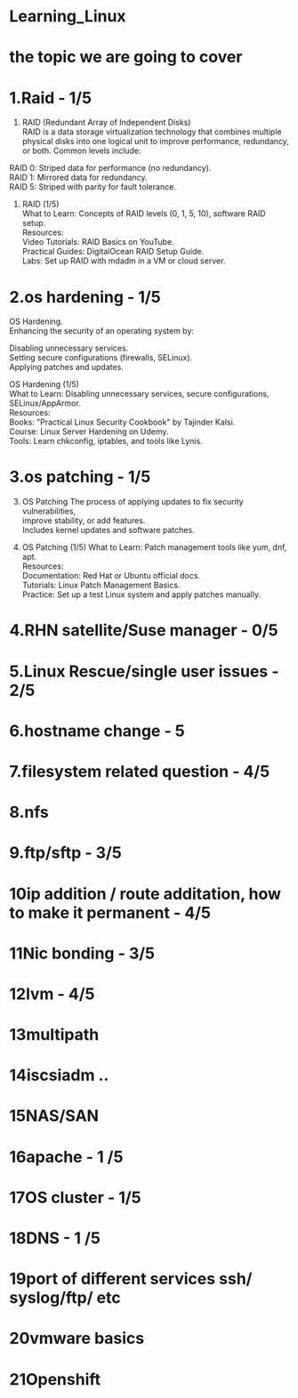 # Learning_Linux
# the topic we are going to cover
# 1.Raid - 1/5
1. RAID (Redundant Array of Independent Disks)<br>
RAID is a data storage virtualization technology that combines multiple physical disks into one logical unit to improve performance, redundancy, or both. Common levels include:<br>

RAID 0: Striped data for performance (no redundancy).<br>
RAID 1: Mirrored data for redundancy.<br>
RAID 5: Striped with parity for fault tolerance.<br>
1. RAID (1/5)<br>
What to Learn: Concepts of RAID levels (0, 1, 5, 10), software RAID setup.<br>
Resources:<br>
Video Tutorials: RAID Basics on YouTube.<br>
Practical Guides: DigitalOcean RAID Setup Guide.<br>
Labs: Set up RAID with mdadm in a VM or cloud server.<br>
# 2.os hardening - 1/5
OS Hardening.<br>
Enhancing the security of an operating system by:<br>

Disabling unnecessary services.<br>
Setting secure configurations (firewalls, SELinux).<br>
Applying patches and updates.<br>

 OS Hardening (1/5)<br>
What to Learn: Disabling unnecessary services, secure configurations, SELinux/AppArmor.<br>
Resources:<br>
Books: "Practical Linux Security Cookbook" by Tajinder Kalsi.<br>
Course: Linux Server Hardening on Udemy.<br>
Tools: Learn chkconfig, iptables, and tools like Lynis.<br>
# 3.os patching - 1/5
3. OS Patching
The process of applying updates to fix security vulnerabilities, <br>
improve stability, or add features.<br>
Includes kernel updates and software patches.<br>

3. OS Patching (1/5)
What to Learn: Patch management tools like yum, dnf, apt.<br>
Resources:<br>
Documentation: Red Hat or Ubuntu official docs.<br>
Tutorials: Linux Patch Management Basics.<br>
Practice: Set up a test Linux system and apply patches manually.<br>

# 4.RHN satellite/Suse manager - 0/5
# 5.Linux Rescue/single user issues - 2/5
# 6.hostname change - 5 
# 7.filesystem related question - 4/5
# 8.nfs
# 9.ftp/sftp - 3/5
# 10ip addition / route additation, how to make it permanent - 4/5
# 11Nic bonding - 3/5
# 12lvm - 4/5
# 13multipath
# 14iscsiadm ..
# 15NAS/SAN
# 16apache - 1 /5
# 17OS cluster - 1/5
# 18DNS - 1 /5
# 19port of different services ssh/ syslog/ftp/ etc
# 20vmware basics
# 21Openshift
